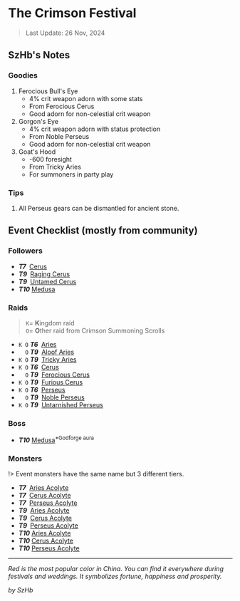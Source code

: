 # The Crimson Festival

> Last Update: 26 Nov, 2024

## SzHb's Notes

### Goodies

1. Ferocious Bull's Eye
   - 4% crit weapon adorn with some stats
   - From Ferocious Cerus
   - Good adorn for non-celestial crit weapon
2. Gorgon's Eye
   - 4% crit weapon adorn with status protection
   - From Noble Perseus
   - Good adorn for non-celestial crit weapon
3. Goat's Hood
   - -600 foresight
   - From Tricky Aries
   - For summoners in party play

### Tips

1. All Perseus gears can be dismantled for ancient stone.

## Event Checklist (mostly from community)

### Followers

- ***T7&nbsp;*** [Cerus](https://codex.fqegg.top/#/codex/followers/cerus/)
- ***T9&nbsp;*** [Raging Cerus](https://codex.fqegg.top/#/codex/followers/raging-cerus/)
- ***T9&nbsp;*** [Untamed Cerus](https://codex.fqegg.top/#/codex/followers/untamed-cerus/)
- ***T10*** [Medusa](https://codex.fqegg.top/#/codex/followers/medusa/)

### Raids

> `K`= **K**ingdom raid <br>
> `O`= **O**ther raid from Crimson Summoning Scrolls 

- `K O` ***T6&nbsp;*** [Aries](https://codex.fqegg.top/#/codex/raids/aries/)
- `  O` ***T9&nbsp;*** [Aloof Aries](https://codex.fqegg.top/#/codex/raids/aloof-aries/)
- `K O` ***T9&nbsp;*** [Tricky Aries](https://codex.fqegg.top/#/codex/raids/tricky-aries/)
- `K O` ***T6&nbsp;*** [Cerus](https://codex.fqegg.top/#/codex/raids/cerus/)
- `  O` ***T9&nbsp;*** [Ferocious Cerus](https://codex.fqegg.top/#/codex/raids/ferocious-cerus/)
- `K O` ***T9&nbsp;*** [Furious Cerus](https://codex.fqegg.top/#/codex/raids/furious-cerus/)
- `K O` ***T6&nbsp;*** [Perseus](https://codex.fqegg.top/#/codex/raids/perseus/)
- `  O` ***T9&nbsp;*** [Noble Perseus](https://codex.fqegg.top/#/codex/raids/noble-perseus/)
- `K O` ***T9&nbsp;*** [Untarnished Perseus](https://codex.fqegg.top/#/codex/raids/untarnished-perseus/)

### Boss

- ***T10*** [Medusa](https://codex.fqegg.top/#/codex/bosses/medusa/)<sup>*Godforge aura</sup>

### Monsters

!> Event monsters have the same name but 3 different tiers.

- ***T7&nbsp;*** [Aries Acolyte](https://codex.fqegg.top/#/codex/monsters/aries-acolyte/)
- ***T7&nbsp;*** [Cerus Acolyte](https://codex.fqegg.top/#/codex/monsters/cerus-acolyte-73d59be2/)
- ***T7&nbsp;*** [Perseus Acolyte](https://codex.fqegg.top/#/codex/monsters/perseus-acolyte-f1d8afb3/)
- ***T9&nbsp;*** [Aries Acolyte](https://codex.fqegg.top/#/codex/monsters/aries-acolyte-a1881496/)
- ***T9&nbsp;*** [Cerus Acolyte](https://codex.fqegg.top/#/codex/monsters/cerus-acolyte-5965f9aa/)
- ***T9&nbsp;*** [Perseus Acolyte](https://codex.fqegg.top/#/codex/monsters/perseus-acolyte/)
- ***T10*** [Aries Acolyte](https://codex.fqegg.top/#/codex/monsters/aries-acolyte-738a517f/)
- ***T10*** [Cerus Acolyte](https://codex.fqegg.top/#/codex/monsters/cerus-acolyte/)
- ***T10*** [Perseus Acolyte](https://codex.fqegg.top/#/codex/monsters/perseus-acolyte-ff80be87/)

---

*Red is the most popular color in China. You can find it everywhere during festivals and weddings. It symbolizes fortune, happiness and prosperity.*

*by SzHb*
